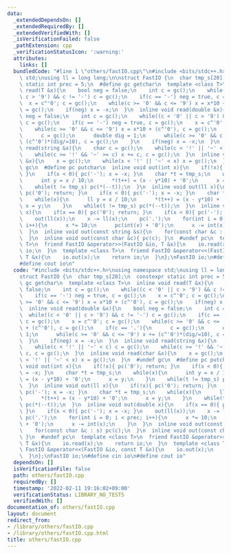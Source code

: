 ```yaml
---
data:
  _extendedDependsOn: []
  _extendedRequiredBy: []
  _extendedVerifiedWith: []
  _isVerificationFailed: false
  _pathExtension: cpp
  _verificationStatusIcon: ':warning:'
  attributes:
    links: []
  bundledCode: "#line 1 \"others/fastIO.cpp\"\n#include <bits/stdc++.h>\nusing namespace\
    \ std;\nusing ll = long long;\n\nstruct FastIO {\n  char tmp_s[20];\n  constexpr\
    \ static int prec = 5;\n  #define gc getchar\n  template <class T>\n  inline void\
    \ read(T &x){\n    bool neg = false;\n    int c = gc();\n    while((c < '0' ||\
    \ c > '9') && c != '-') c = gc();\n    if(c == '-') neg = true, c = gc();\n  \
    \  x = c^'0'; c = gc();\n    while(c >= '0' && c <= '9') x = x*10 + (c^'0'), c\
    \ = gc();\n    if(neg) x = -x;\n  }\n  inline void read(double &x){\n    bool\
    \ neg = false;\n    int c = gc();\n    while((c < '0' || c > '9') && c != '-')\
    \ c = gc();\n    if(c == '-') neg = true, c = gc();\n    x = c^'0'; c = gc();\n\
    \    while(c >= '0' && c <= '9') x = x*10 + (c^'0'), c = gc();\n    if(c == '.'){\n\
    \      c = gc();\n      double dig = 1;\n      while(c >= '0' && c <= '9') x +=\
    \ (c^'0')*(dig/=10), c = gc();\n    }\n    if(neg) x = -x;\n  }\n  inline void\
    \ read(string &x){\n    char c = gc();\n    while(c < '!' || '~' < c) c = gc();\n\
    \    while(c >= '!' && '~' >= c) x += c, c = gc();\n  }\n  inline void read(char\
    \ &x){\n    x = gc();\n    while(x < '!' || '~' < x) x = gc();\n  }\n  #undef\
    \ gc\n  #define pc putchar\n  inline void out(int x){\n    if(!x){ pc('0'); return;\
    \ }\n    if(x < 0){ pc('-'); x = -x; }\n    char *t = tmp_s;\n    while(x){\n\
    \      int y = x / 10;\n      *(t++) = (x - y*10) + '0';\n      x = y;\n    }\n\
    \    while(t != tmp_s) pc(*(--t));\n  }\n  inline void out(ll x){\n    if(!x){\
    \ pc('0'); return; }\n    if(x < 0){ pc('-'); x = -x; }\n    char *t = tmp_s;\n\
    \    while(x){\n      ll y = x / 10;\n      *(t++) = (x - y*10) + '0';\n     \
    \ x = y;\n    }\n    while(t != tmp_s) pc(*(--t));\n  }\n  inline void out(double\
    \ x){\n    if(x == 0){ pc('0'); return; }\n    if(x < 0){ pc('-'); x = -x; }\n\
    \    out(ll(x));\n    x -= ll(x);\n    pc('.');\n    for(int i = 0; i < prec;\
    \ i++){\n      x *= 10;\n      pc(int(x) + '0');\n      x -= int(x);\n    }\n\
    \  }\n  inline void out(const string &s){\n    for(const char &c : s) pc(c);\n\
    \  }\n  inline void out(const char &c){ pc(c); }\n  #undef pc\n  template <class\
    \ T>\n  friend FastIO &operator>>(FastIO &io, T &x){\n    io.read(x);\n    return\
    \ io;\n  }\n  template <class T>\n  friend FastIO &operator<<(FastIO &io, const\
    \ T &x){\n    io.out(x);\n    return io;\n  }\n};\nFastIO io;\n#define cin io\n\
    #define cout io\n"
  code: "#include <bits/stdc++.h>\nusing namespace std;\nusing ll = long long;\n\n\
    struct FastIO {\n  char tmp_s[20];\n  constexpr static int prec = 5;\n  #define\
    \ gc getchar\n  template <class T>\n  inline void read(T &x){\n    bool neg =\
    \ false;\n    int c = gc();\n    while((c < '0' || c > '9') && c != '-') c = gc();\n\
    \    if(c == '-') neg = true, c = gc();\n    x = c^'0'; c = gc();\n    while(c\
    \ >= '0' && c <= '9') x = x*10 + (c^'0'), c = gc();\n    if(neg) x = -x;\n  }\n\
    \  inline void read(double &x){\n    bool neg = false;\n    int c = gc();\n  \
    \  while((c < '0' || c > '9') && c != '-') c = gc();\n    if(c == '-') neg = true,\
    \ c = gc();\n    x = c^'0'; c = gc();\n    while(c >= '0' && c <= '9') x = x*10\
    \ + (c^'0'), c = gc();\n    if(c == '.'){\n      c = gc();\n      double dig =\
    \ 1;\n      while(c >= '0' && c <= '9') x += (c^'0')*(dig/=10), c = gc();\n  \
    \  }\n    if(neg) x = -x;\n  }\n  inline void read(string &x){\n    char c = gc();\n\
    \    while(c < '!' || '~' < c) c = gc();\n    while(c >= '!' && '~' >= c) x +=\
    \ c, c = gc();\n  }\n  inline void read(char &x){\n    x = gc();\n    while(x\
    \ < '!' || '~' < x) x = gc();\n  }\n  #undef gc\n  #define pc putchar\n  inline\
    \ void out(int x){\n    if(!x){ pc('0'); return; }\n    if(x < 0){ pc('-'); x\
    \ = -x; }\n    char *t = tmp_s;\n    while(x){\n      int y = x / 10;\n      *(t++)\
    \ = (x - y*10) + '0';\n      x = y;\n    }\n    while(t != tmp_s) pc(*(--t));\n\
    \  }\n  inline void out(ll x){\n    if(!x){ pc('0'); return; }\n    if(x < 0){\
    \ pc('-'); x = -x; }\n    char *t = tmp_s;\n    while(x){\n      ll y = x / 10;\n\
    \      *(t++) = (x - y*10) + '0';\n      x = y;\n    }\n    while(t != tmp_s)\
    \ pc(*(--t));\n  }\n  inline void out(double x){\n    if(x == 0){ pc('0'); return;\
    \ }\n    if(x < 0){ pc('-'); x = -x; }\n    out(ll(x));\n    x -= ll(x);\n   \
    \ pc('.');\n    for(int i = 0; i < prec; i++){\n      x *= 10;\n      pc(int(x)\
    \ + '0');\n      x -= int(x);\n    }\n  }\n  inline void out(const string &s){\n\
    \    for(const char &c : s) pc(c);\n  }\n  inline void out(const char &c){ pc(c);\
    \ }\n  #undef pc\n  template <class T>\n  friend FastIO &operator>>(FastIO &io,\
    \ T &x){\n    io.read(x);\n    return io;\n  }\n  template <class T>\n  friend\
    \ FastIO &operator<<(FastIO &io, const T &x){\n    io.out(x);\n    return io;\n\
    \  }\n};\nFastIO io;\n#define cin io\n#define cout io"
  dependsOn: []
  isVerificationFile: false
  path: others/fastIO.cpp
  requiredBy: []
  timestamp: '2022-02-11 19:16:02+09:00'
  verificationStatus: LIBRARY_NO_TESTS
  verifiedWith: []
documentation_of: others/fastIO.cpp
layout: document
redirect_from:
- /library/others/fastIO.cpp
- /library/others/fastIO.cpp.html
title: others/fastIO.cpp
---
```


